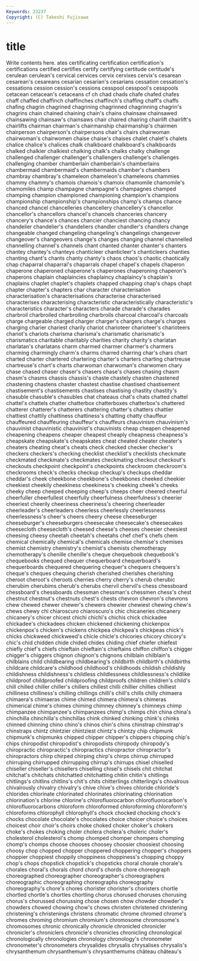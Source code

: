 ```yaml
---
Keywords: 23237 
Copyright: (C) Takeshi Fujisawa
---
```


# title

Write contents here.
ates certificating certification certification's certifications certified certifies
certify certifying certitude certitude's cerulean cerulean's cervical cervices cervix cervixes
cervix's cesarean cesarean's cesareans cesarian cesarian's cesarians cessation cessation's cessations
cession cession's cessions cesspool cesspool's cesspools cetacean cetacean's cetaceans cf
ch chad chads chafe chafed chafes chaff chaffed chaffinch chaffinches
chaffinch's chaffing chaff's chaffs chafing chagrin chagrined chagrining chagrinned chagrinning
chagrin's chagrins chain chained chaining chain's chains chainsaw chainsawed chainsawing
chainsaw's chainsaws chair chaired chairing chairlift chairlift's chairlifts chairman chairman's
chairmanship chairmanship's chairmen chairperson chairperson's chairpersons chair's chairs chairwoman chairwoman's
chairwomen chaise chaise's chaises chalet chalet's chalets chalice chalice's chalices
chalk chalkboard chalkboard's chalkboards chalked chalkier chalkiest chalking chalk's chalks
chalky challenge challenged challenger challenger's challengers challenge's challenges challenging chamber
chamberlain chamberlain's chamberlains chambermaid chambermaid's chambermaids chamber's chambers chambray chambray's
chameleon chameleon's chameleons chammies chammy chammy's chamois chamois's chamoix chamomile
chamomile's chamomiles champ champagne champagne's champagnes champed champing champion championed
championing champion's champions championship championship's championships champ's champs chance chanced
chancel chancelleries chancellery chancellery's chancellor chancellor's chancellors chancel's chancels chanceries
chancery chancery's chance's chances chancier chanciest chancing chancy chandelier chandelier's
chandeliers chandler chandler's chandlers change changeable changed changeling changeling's changelings
changeover changeover's changeovers change's changes changing channel channelled channelling channel's
channels chant chanted chanter chanter's chanters chantey chantey's chanteys chanticleer
chanticleer's chanticleers chanties chanting chant's chants chanty chanty's chaos chaos's
chaotic chaotically chap chaparral chaparral's chaparrals chapel chapel's chapels chaperon
chaperone chaperoned chaperone's chaperones chaperoning chaperon's chaperons chaplain chaplaincies chaplaincy
chaplaincy's chaplain's chaplains chaplet chaplet's chaplets chapped chapping chap's chaps
chapt chapter chapter's chapters char character characterisation characterisation's characterisations characterise
characterised characterises characterising characteristic characteristically characteristic's characteristics character's characters charade
charade's charades charbroil charbroiled charbroiling charbroils charcoal charcoal's charcoals charge
chargeable charged charger charger's chargers charge's charges charging charier chariest
charily chariot charioteer charioteer's charioteers chariot's chariots charisma charisma's charismatic
charismatic's charismatics charitable charitably charities charity charity's charlatan charlatan's charlatans
charm charmed charmer charmer's charmers charming charmingly charm's charms charred
charring char's chars chart charted charter chartered chartering charter's charters
charting chartreuse chartreuse's chart's charts charwoman charwoman's charwomen chary chase
chased chaser chaser's chasers chase's chases chasing chasm chasm's chasms
chassis chassis's chaste chastely chasten chastened chastening chastens chaster chastest
chastise chastised chastisement chastisement's chastisements chastises chastising chastity chastity's chasuble
chasuble's chasubles chat chateaus chat's chats chatted chattel chattel's chattels
chatter chatterbox chatterboxes chatterbox's chattered chatterer chatterer's chatterers chattering chatter's
chatters chattier chattiest chattily chattiness chattiness's chatting chatty chauffeur chauffeured
chauffeuring chauffeur's chauffeurs chauvinism chauvinism's chauvinist chauvinistic chauvinist's chauvinists cheap
cheapen cheapened cheapening cheapens cheaper cheapest cheaply cheapness cheapness's cheapskate
cheapskate's cheapskates cheat cheated cheater cheater's cheaters cheating cheat's cheats
check checked checker checker's checkers checkers's checking checklist checklist's checklists
checkmate checkmated checkmate's checkmates checkmating checkout checkout's checkouts checkpoint checkpoint's
checkpoints checkroom checkroom's checkrooms check's checks checkup checkup's checkups cheddar
cheddar's cheek cheekbone cheekbone's cheekbones cheeked cheekier cheekiest cheekily cheekiness
cheekiness's cheeking cheek's cheeks cheeky cheep cheeped cheeping cheep's cheeps
cheer cheered cheerful cheerfuller cheerfullest cheerfully cheerfulness cheerfulness's cheerier cheeriest
cheerily cheeriness cheeriness's cheering cheerleader cheerleader's cheerleaders cheerless cheerlessly cheerlessness
cheerlessness's cheer's cheers cheery cheese cheeseburger cheeseburger's cheeseburgers cheesecake cheesecake's
cheesecakes cheesecloth cheesecloth's cheesed cheese's cheeses cheesier cheesiest cheesing cheesy
cheetah cheetah's cheetahs chef chef's chefs chem chemical chemically chemical's
chemicals chemise chemise's chemises chemist chemistry chemistry's chemist's chemists chemotherapy
chemotherapy's chenille chenille's cheque chequebook chequebook's chequebooks chequed chequer chequerboard
chequerboard's chequerboards chequered chequering chequer's chequers chequers's cheque's cheques chequing
cherish cherished cherishes cherishing cheroot cheroot's cheroots cherries cherry cherry's
cherub cherubic cherubim cherubims cherub's cherubs chervil chervil's chess chessboard
chessboard's chessboards chessman chessman's chessmen chess's chest chestnut chestnut's chestnuts
chest's chests chevron chevron's chevrons chew chewed chewer chewer's chewers
chewier chewiest chewing chew's chews chewy chi chiaroscuro chiaroscuro's chic
chicaneries chicanery chicanery's chicer chicest chichi chichi's chichis chick chickadee
chickadee's chickadees chicken chickened chickening chickenpox chickenpox's chicken's chickens chickpea
chickpea's chickpeas chick's chicks chickweed chickweed's chicle chicle's chicories chicory
chicory's chic's chid chidden chide chided chides chiding chief chiefer
chiefest chiefly chief's chiefs chieftain chieftain's chieftains chiffon chiffon's chigger
chigger's chiggers chignon chignon's chignons chilblain chilblain's chilblains child childbearing
childbearing's childbirth childbirth's childbirths childcare childcare's childhood childhood's childhoods childish
childishly childishness childishness's childless childlessness childlessness's childlike childproof childproofed childproofing
childproofs children children's child's chill chilled chiller chiller's chillers chillest
chilli chillier chillies chilliest chilliness chilliness's chilling chillings chilli's chill's
chills chilly chimaera chimaera's chimaeras chime chimed chimera chimera's chimeras
chimerical chime's chimes chiming chimney chimney's chimneys chimp chimpanzee chimpanzee's
chimpanzees chimp's chimps chin china china's chinchilla chinchilla's chinchillas chink
chinked chinking chink's chinks chinned chinning chino chino's chinos chin's
chins chinstrap chinstrap's chinstraps chintz chintzier chintziest chintz's chintzy chip
chipmunk chipmunk's chipmunks chipped chipper chipper's chippers chipping chip's chips
chiropodist chiropodist's chiropodists chiropody chiropody's chiropractic chiropractic's chiropractics chiropractor chiropractor's
chiropractors chirp chirped chirping chirp's chirps chirrup chirruped chirruping chirrupped
chirrupping chirrup's chirrups chisel chiselled chiseller chiseller's chisellers chiselling chisel's
chisels chit chitchat chitchat's chitchats chitchatted chitchatting chitin chitin's chitlings
chitlings's chitlins chitlins's chit's chits chitterlings chitterlings's chivalrous chivalrously chivalry
chivalry's chive chive's chives chloride chloride's chlorides chlorinate chlorinated chlorinates
chlorinating chlorination chlorination's chlorine chlorine's chlorofluorocarbon chlorofluorocarbon's chlorofluorocarbons chloroform chloroformed
chloroforming chloroform's chloroforms chlorophyll chlorophyll's chock chocked chocking chock's chocks
chocolate chocolate's chocolates choice choicer choice's choices choicest choir choir's
choirs choke choked choker choker's chokers choke's chokes choking choler
cholera cholera's choleric choler's cholesterol cholesterol's chomp chomped chomper chompers
chomping chomp's chomps choose chooses choosey choosier choosiest choosing choosy
chop chopped chopper choppered choppering chopper's choppers choppier choppiest choppily
choppiness choppiness's chopping choppy chop's chops chopstick chopstick's chopsticks choral
chorale chorale's chorales choral's chorals chord chord's chords chore choreograph
choreographed choreographer choreographer's choreographers choreographic choreographing choreographs choreography choreography's chore's
chores chorister chorister's choristers chortle chortled chortle's chortles chortling chorus
chorused choruses chorusing chorus's chorussed chorussing chose chosen chow chowder
chowder's chowders chowed chowing chow's chows christen christened christening christening's
christenings christens chromatic chrome chromed chrome's chromes chroming chromium chromium's
chromosome chromosome's chromosomes chronic chronically chronicle chronicled chronicler chronicler's chroniclers
chronicle's chronicles chronicling chronological chronologically chronologies chronology chronology's chronometer chronometer's
chronometers chrysalides chrysalis chrysalises chrysalis's chrysanthemum chrysanthemum's chrysanthemums château château's
